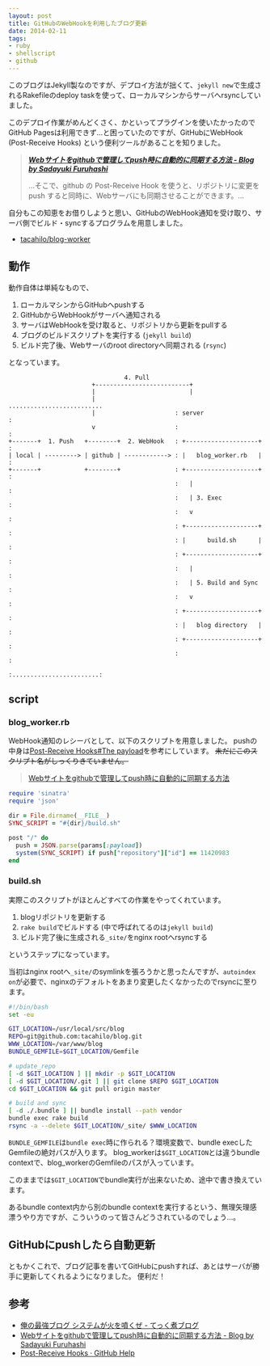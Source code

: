 ```yaml
---
layout: post
title: GitHubのWebHookを利用したブログ更新
date: 2014-02-11
tags:
- ruby
- shellscript
- github
---
```

このブログはJekyll製なのですが、デプロイ方法が拙くて、`jekyll new`で生成されるRakefileのdeploy taskを使って、ローカルマシンからサーバへrsyncしていました。

このデプロイ作業がめんどくさく、かといってプラグインを使いたかったのでGitHub Pagesは利用できず…と困っていたのですが、GitHubにWebHook (Post-Receive Hooks) という便利ツールがあることを知りました。

> [___Webサイトをgithubで管理してpush時に自動的に同期する方法 - Blog by Sadayuki Furuhashi___](http://frsyuki.hatenablog.com/entries/2011/04/02)
> 
> ...そこで、github の Post-Receive Hook を使うと、リポジトリに変更を push すると同時に、Webサーバにも同期させることができます。...

自分もこの知恵をお借りしようと思い、GitHubのWebHook通知を受け取り、サーバ側でビルド・syncするプログラムを用意しました。

 * [tacahilo/blog-worker](https://github.com/tacahilo/blog-worker)

## 動作

動作自体は単純なもので、

 1. ローカルマシンからGitHubへpushする
 1. GitHubからWebHookがサーバへ通知される
 1. サーバはWebHookを受け取ると、リポジトリから更新をpullする
 1. ブログのビルドスクリプトを実行する (`jekyll build`)
 1. ビルド完了後、Webサーバのroot directoryへ同期される (`rsync`)
 
となっています。

```
                                4. Pull
                       +--------------------------+
                       |                          |
                       |                      ..........................
                       |                      : server                 :
                       v                      :                        :
+-------+  1. Push   +--------+  2. WebHook   : +--------------------+ :
| local | ---------> | github | ------------> : |   blog_worker.rb   | :
+-------+            +--------+               : +--------------------+ :
                                              :   |                    :
                                              :   | 3. Exec            :
                                              :   v                    :
                                              : +--------------------+ :
                                              : |      build.sh      | :
                                              : +--------------------+ :
                                              :   |                    :
                                              :   | 5. Build and Sync  :
                                              :   v                    :
                                              : +--------------------+ :
                                              : |   blog directory   | :
                                              : +--------------------+ :
                                              :                        :
                                              :........................:
```

## script

### blog\_worker.rb

WebHook通知のレシーバとして、以下のスクリプトを用意しました。
pushの中身は[Post-Receive Hooks#The payload](https://help.github.com/articles/post-receive-hooks#the-payload)を参考にしています。
~~未だにこのスクリプト名がしっくりきていません。~~

> [Webサイトをgithubで管理してpush時に自動的に同期する方法](http://frsyuki.hatenablog.com/entries/2011/04/02)

```rb
require 'sinatra'
require 'json'

dir = File.dirname(__FILE__)
SYNC_SCRIPT = "#{dir}/build.sh"

post "/" do
  push = JSON.parse(params[:payload])
  system(SYNC_SCRIPT) if push["repository"]["id"] == 11420983
end
```

### build.sh

実際このスクリプトがほとんどすべての作業をやってくれています。

 1. blogリポジトリを更新する
 1. `rake build`でビルドする (中で呼ばれてるのは`jekyll build`)
 1. ビルド完了後に生成される`_site/`をnginx rootへrsyncする

というステップになっています。

当初はnginx rootへ`_site/`のsymlinkを張ろうかと思ったんですが、`autoindex on`が必要で、nginxのデフォルトをあまり変更したくなかったのでrsyncに至ります。

```sh
#!/bin/bash
set -eu

GIT_LOCATION=/usr/local/src/blog
REPO=git@github.com:tacahilo/blog.git
WWW_LOCATION=/var/www/blog
BUNDLE_GEMFILE=$GIT_LOCATION/Gemfile

# update_repo
[ -d $GIT_LOCATION ] || mkdir -p $GIT_LOCATION
[ -d $GIT_LOCATION/.git ] || git clone $REPO $GIT_LOCATION
cd $GIT_LOCATION && git pull origin master

# build and sync
[ -d ./.bundle ] || bundle install --path vendor
bundle exec rake build
rsync -a --delete $GIT_LOCATION/_site/ $WWW_LOCATION
```

`BUNDLE_GEMFILE`は`bundle exec`時に作られる？環境変数で、bundle execしたGemfileの絶対パスが入ります。
blog\_workerは`$GIT_LOCATION`とは違うbundle contextで、blog\_workerのGemfileのパスが入っています。

このままでは`$GIT_LOCATION`でbundle実行が出来ないため、途中で書き換えています。

あるbundle context内から別のbundle contextを実行するという、無理矢理感漂うやり方ですが、こういうのって皆さんどうされているのでしょう…。

## GitHubにpushしたら自動更新

ともかくこれで、ブログ記事を書いてGitHubにpushすれば、あとはサーバが勝手に更新してくれるようになりました。
便利だ！

## 参考

 * [俺の最強ブログ システムが火を噴くぜ - てっく煮ブログ](http://tech.nitoyon.com/ja/blog/2012/09/20/moved-completed/)
 * [Webサイトをgithubで管理してpush時に自動的に同期する方法 - Blog by Sadayuki Furuhashi](http://frsyuki.hatenablog.com/entries/2011/04/02)
 * [Post-Receive Hooks · GitHub Help](https://help.github.com/articles/post-receive-hooks)
